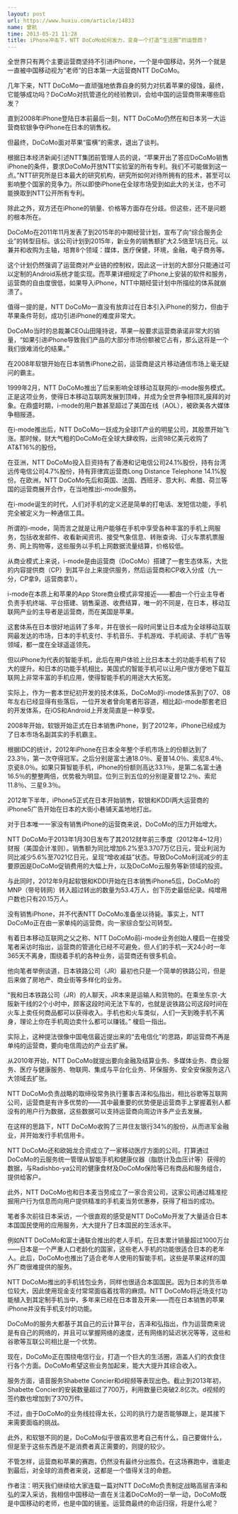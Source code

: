 ```yaml
---
layout: post
url: https://www.huxiu.com/article/14833
name: 曾航
time: 2013-05-21 11:28
title: iPhone冲击下，NTT DoCoMo如何发力，变身一个打造“生活圈”的运营商？
---
```

全世界只有两个主要运营商坚持不引进iPhone，一个是中国移动，另外一个就是一直被中国移动视为“老师”的日本第一大运营商NTT DoCoMo。

几年下来，NTT DoCoMo一直顽强地依靠自身的努力对抗着苹果的侵蚀，最终，它能够成功吗？DoCoMo对抗管道化的经验教训，会给中国的运营商带来哪些启发？

直到2008年iPhone登陆日本前最后一刻，NTT DoCoMo仍然在和日本另一大运营商软银争夺iPhone在日本的销售权。

但最终，DoCoMo面对苹果“蛮横”的需求，退出了谈判。

根据日本经济新闻引述NTT集团前管理人员的说，“苹果开出了答应DoCoMo销售iPhone的条件，要求DoCoMo开放NTT实验室的所有专利。我们不可能做到这一点。”NTT研究所是日本最大的研究机构，研究所如何对待所拥有的技术，甚至可以影响整个国家的竞争力。所以即使iPhone在全球市场受到如此大的关注，也不可能换取到NTT公开所有专利。

除此之外，双方还在iPhone的销量、价格等方面存在分歧。但这些，还不是问题的根本所在。

DoCoMo在2011年11月发表了到2015年的中期经营计划，宣布了向“综合服务企业”的转型目标。该公司计划到2015年，新业务的销售额扩大2.5倍至1兆日元。以兼并和收购为主轴，培育8个领域：媒体，医疗保健，环境，金融，电子商务等。

这个计划仍然强调了运营商对产业链的控制权，因此这一计划的大部分只能通过可以定制的Android系统才能实现。而苹果详细规定了iPhone上安装的软件和服务，运营商的自由度很低，如果导入iPhone，NTT中期经营计划中所描绘的体系就崩溃了。

值得一提的是，NTT DoCoMo一直没有放弃过在日本引入iPhone的努力，但由于苹果条件苛刻，成功引进iPhone的难度非常大。

DoCoMo当时的总裁兼CEO山田隆持说，苹果一般要求运营商承诺非常大的销量，“如果引进iPhone导致我们产品的大部分市场份额被它占有，那么这将是一个我们很难消化的结果。”

在2008年软银开始在日本销售iPhone之前，运营商是这片移动通信市场上毫无疑问的霸主。

1999年2月，NTT DoCoMo推出了后来影响全球移动互联网的i-mode服务模式。正是这项业务，使得日本移动互联网发展到顶峰，并成为全世界争相顶礼膜拜的对象。在鼎盛时期，i-mode的用户数甚至超过了美国在线（AOL），被欧美各大媒体争相报道。

在i-mode推出后，NTT DoCoMo一跃成为全球IT产业的明星公司，其股票开始飞涨。那时候，财大气粗的DoCoMo在全球大肆收购，出资98亿美元收购了AT&T16%的股份。

在亚洲，NTT DoCoMo投入巨资持有了香港和记电信公司24.1%股份，持有台湾远传电信公司4.7%股份，持有菲律宾运营商Long Distance Telephone 14.1%股份。在欧洲，NTT DoCoMo先后和英国、法国、西班牙、意大利、希腊、荷兰等国的运营商展开合作，在当地推出i-mode服务。

在i-mode诞生的时代，人们对手机的定义还是简单的打电话、发短信功能，手机完全被定义为一种通信工具。

所谓的i-mode，简而言之就是让用户能够在手机中享受各种丰富的手机上网服务，包括收发邮件、收看新闻资讯、接受气象信息、转账查询、订火车票机票服务、网上购物等，这些服务以手机上网数据流量结算，价格较低。

从商业模式上来说，i-mode是由运营商（DoCoMo）搭建了一套生态体系，大批的内容提供商（CP）到其平台上来提供服务，然后运营商和CP收入分成（九一分，CP拿9，运营商拿1）。

i-mode在本质上和苹果的App Store商业模式非常接近——都由一个行业主导者负责手机终端、平台搭建、销售渠道、收费结算，唯一的不同是，在日本，移动互联网产业的主导者是运营商，而在美国是苹果。

这套体系在日本很好地运转了多年，并在很长一段时间里让日本成为全球移动互联网最发达的市场，日本的手机支付、手机音乐、手机游戏、手机阅读、手机广告等领域，都一度在全球遥遥领先。

但以iPhone为代表的智能手机，此后在用户体验上比日本本土的功能手机有了较大的提升。和日本的功能手机相比，美国式的智能手机可以让用户很方便地下载互联网上非常丰富的手机应用，使得智能手机的用途大大拓宽。

实际上，作为一套本世纪初开发的技术体系，DoCoMo的i-mode体系到了07、08年左右已经显得有些落后，一位开发者曾向笔者形容道，相比起i-mode那套老旧的开发体系，在iOS和Android上开发简直是一种享受。

2008年开始，软银开始正式在日本销售iPhone，到了2012年，iPhone已经成为了日本市场名副其实的手机霸主。

根据IDC的统计，2012年iPhone在日本全年整个手机市场上的份额达到了23.3％，第一次夺得冠军。之后分别是富士通18.0％、夏普14.0％、索尼8.4％、京瓷8.0％。如果只算智能手机，iPhone的份额则高达33.1％，是第二名富士通16.5％的整整两倍，优势极为明显。位列三到五位的分别是夏普12.2％、索尼11.8％、三星9.3％。

2012年下半年，iPhone5正式在日本开始销售，软银和KDDI两大运营商的iPhone5广告开始在日本的大街小巷铺天盖地地打出。

对于日本唯一一家没有销售iPhone的运营商来说，DoCoMo的压力开始增大。

NTT DoCoMo于2013年1月30日发布了其2012财年前三季度（2012年4~12月）财报（美国会计准则）。销售额为同比增加6.2%至3.3707万亿日元，营业利润为同比减少5.6%至7021亿日元，呈现“增收减益”状态。导致DoCoMo利润减少的主要原因是DoCoMo促销费用的大幅上升，以及DoCoMo云服务等新领域的投资。

与此同时，2012年9月起软银和KDDI开始在日本销售iPhone5后，DoCoMo的MNP（带号转网）转入超过转出的数量为53.4万人，创下历史最低纪录。纯增用户数也只有20.15万人。

没有销售iPhone，并不代表NTT DoCoMo准备坐以待毙。事实上，NTT DoCoMo正在由一家单纯的运营商，向一家综合型公司转型。

有着日本移动互联网之父之称、NTT DoCoMo前i-mode业务创始人榎启一在接受笔者采访时指出，运营商的管道化已经不可避免，但人们的手机一天24小时一年365天不离身，围绕着手机的各种业务，运营商还有很多机会。

他向笔者举例谈道，日本铁路公司（JR）最初也只是一个简单的铁路公司，但是后来做了房地产、商业街等多样化的业务。

“我和日本铁路公司（JR）的人聊天，JR本来是运输人和货物的。在乘坐东京-大阪新干线的2个小时中，顾客这段时间无法下车的，也就是说铁路公司这段时间在火车上卖任何商品都可以获得收入。手机也和火车类似，人们一天到晚手机不离身，理论上你在手机周边卖什么都可以赚钱。” 榎启一指出。

实际上，这种提法很像中国电信最近提出来的“去电信化”的思路，即运营商不再是单纯的运营商，要向电信周边的产业去扩展。

从2010年开始，NTT DoCoMo就提出要向金融及结算业务、多媒体业务、商业服务、医疗与健康服务、物联网、集成与平台化业务、环保服务、安全安保服务这八大领域去扩张。

NTT DoCoMo负责战略的取缔役常务执行董事吉泽和弘指出，相比谷歌等互联网公司，运营商是有许多优势的——其中最重要的优势便是运营商手上掌握着别人都没有的用户行为数据，这些数据可以支持运营商向周边许多产业去发展。

在这样的思路下，NTT DoCoMo收购了三井住友银行34%的股份，从而进军金融业，并开始发行手机信用卡。

NTT DoCoMo还和欧姆龙合资成立了一家移动医疗方面的公司。打算通过DoCoMo的云服务统一管理从智能手机和健康仪器（脂肪计及血压计等）获得的数据，与Radishbo-ya公司的健康食材及DoCoMo保险等已有商品和服务组合，提供给客户。

此外，NTT DoCoMo也和日本麦当劳成立了一家合资公司，这家公司通过精准挖掘用户行为信息而向用户提供精准的手机麦当劳优惠券，获得了相当的成功。

笔者多次前往日本采访，一个很直观的感受是NTT DoCoMo开发了大量适合日本本国国民使用的应用服务，大大提升了日本国民的生活水平。

例如NTT DoCoMo和富士通联合推出的老人手机，在日本累计销量超过1000万台——日本是一个严重人口老龄化的国家，这些老人手机的功能很适合日本的老年人。此后，DoCoMo也推出了适合老年人使用的智能手机，这些是苹果这样的国外厂商很难提供的服务。

NTT DoCoMo推出的手机钱包业务，同样也很适合本国国民。因为日本的货币单位较大，因此使用现金支付常常面临着找零的麻烦。NTT DoCoMo将近场支付功能植入到其定制手机当中，多年来已经在日本普及开来——而在日本销售的苹果iPhone并没有手机支付的功能。

DoCoMo的服务大都基于其自己的云计算平台，吉泽和弘指出，作为运营商来说是有自己的网络的，并且可以掌握网络的速度，还有网络的延迟状况等等，这些和谷歌等互联公司相比是一个优势。

现在，DoCoMo正在围绕电信行业，打造一个巨大的生活圈，涵盖人们的衣食住行各个方面。DoCoMo希望这些业务加起来，能大大提升其综合收入。

服务方面，语音服务Shabette Concier和d视频等表现出色。截止到2013年初，Shabette Concier的安装数量超过了700万，利用数量已突破2.8亿次。d视频的签约数也增加到了370万件。

不过，由于DoCoMo的业务线拉得太长，公司的执行力是否能够跟上，是其接下来需要面临的挑战。

此外，和软银不同的是，DoCoMo似乎很喜欢思考自己有什么，自己要做什么，但是至于这些东西是不是消费者真正需要的，则提的较少。

不管怎样，运营商和苹果的赛跑，仍然没有最终分出胜负。在这场赛跑中，谁能走到最后，对全球的消费者来说，这都是一个值得关注的命题。

作者注：明天我们继续给大家连载一篇对NTT DoCoMo负责制定战略高层吉泽和弘的深入采访，我相信中国移动一直在关注着DoCoMo的一举一动，DoCoMo既是中国移动的老师，也是中国的镜鉴。运营商最终的命运归宿，将是什么呢？

